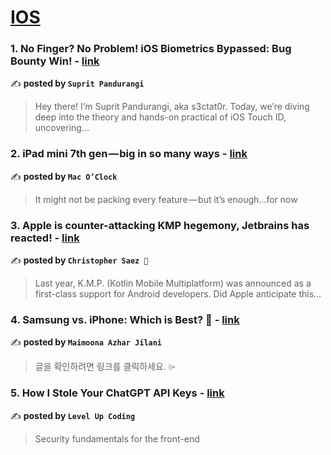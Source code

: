 
<h1><a href=https://medium.com/tag/ios/recommended target="_blank" rel="noopener noreferrer">IOS</a></h1>
<h3>1. No Finger? No Problem! iOS Biometrics Bypassed: Bug Bounty Win! - <a href="https://medium.com/@pandurangisuprit/no-finger-no-problem-ios-biometrics-bypassed-bug-bounty-win-f17bf619a089" target="_blank" rel="noopener noreferrer">link</a></h3>

✍️ **posted by `Suprit Pandurangi`**

<blockquote>Hey there! I’m Suprit Pandurangi, aka s3ctat0r. Today, we’re diving deep into the theory and hands-on practical of iOS Touch ID, uncovering…</blockquote>

<h3>2. iPad mini 7th gen — big in so many ways - <a href="https://medium.com/macoclock/ipad-mini-7th-gen-big-in-so-many-ways-15013d5c7de7" target="_blank" rel="noopener noreferrer">link</a></h3>

✍️ **posted by `Mac O’Clock`**

<blockquote>It might not be packing every feature — but it’s enough…for now</blockquote>

<h3>3. Apple is counter-attacking KMP hegemony, Jetbrains has reacted! - <a href="https://medium.com/@SaezChristopher/apple-is-counter-attacking-kmp-hegemony-jetbrains-has-reacted-1c4a60c2ab3e" target="_blank" rel="noopener noreferrer">link</a></h3>

✍️ **posted by `Christopher Saez 📱`**

<blockquote>Last year, K.M.P. (Kotlin Mobile Multiplatform) was announced as a first-class support for Android developers. Did Apple anticipate this…</blockquote>

<h3>4. Samsung vs. iPhone: Which is Best? 🤔 - <a href="https://medium.com/@maimoonaazhar_79903/samsung-vs-iphone-which-is-best-ac83ff9d4215" target="_blank" rel="noopener noreferrer">link</a></h3>

✍️ **posted by `Maimoona Azhar Jilani`**

<blockquote>글을 확인하려면 링크를 클릭하세요. ⌲</blockquote>

<h3>5. How I Stole Your ChatGPT API Keys - <a href="https://medium.com/gitconnected/how-i-stole-your-chatgpt-api-keys-9acde6b68fdf" target="_blank" rel="noopener noreferrer">link</a></h3>

✍️ **posted by `Level Up Coding`**

<blockquote>Security fundamentals for the front-end</blockquote>

